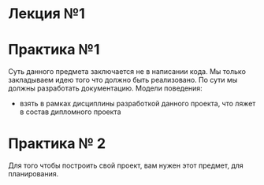 # Лекция №1

# Практика №1
Суть данного предмета заключается не в написании кода. Мы только закладываем идею того что должно быть реализовано. По сути мы должны разработать документацию. 
Модели поведения:
- взять в рамках дисциплины разработкой данного проекта, что ляжет в состав дипломного проекта
# Практика № 2
Для того чтобы построить свой проект, вам нужен этот предмет, для планирования.